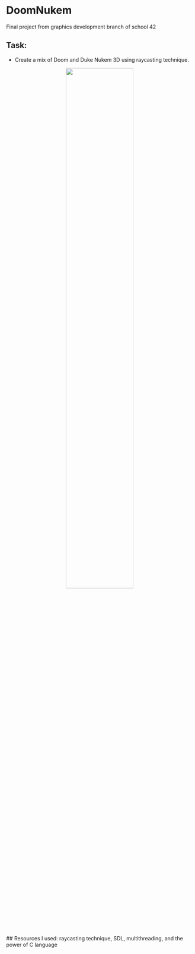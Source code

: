 # DoomNukem
Final project from graphics development branch of  school  42

## Task:
- Create a mix of Doom and Duke Nukem 3D using raycasting technique.

<div align="center">
  <img src="https://github.com/nikdany/unit_factory/blob/master/images/doom_1.gif" width="60%" />
</div>
## Resources I used:
raycasting technique, SDL, multithreading, and the power of C language
